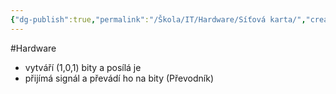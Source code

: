 ```yaml
---
{"dg-publish":true,"permalink":"/Škola/IT/Hardware/Síťová karta/","created":"2024-03-18T20:53:22.027+01:00","updated":"2024-03-13T18:08:50.594+01:00"}
---
```


#Hardware
- vytváří (1,0,1) bity a posílá je
- přijímá signál a převádí ho na bity (Převodník)